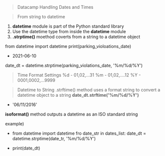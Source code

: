 > Datacamp
> Handling Dates and Times

> From string to datetime 
1) **datetime** module is part of the Python standard library
2) Use the datetime type from inside the **datetime** module
3) **.strptime()** moethod coverts from a string to a datetime object

from datetime import datetime
print(parking_violoations_date)

* 2021-06-10

date_dt = datetime.strptime(parking_violations_date, '%m/%d/%Y')

> Time Format Settings
%d - 01,02,...31
%m - 01,02,....12
%Y - 0001,0002,...9999

> Datetime to String
.strftime() method uses a format string to convert a datetime object to a string
**date_dt.strftime('%m/%d/%Y')**
* '06/11/2016'

**isoformat()** method outputs a datetime as an ISO standard string

example) 
* from datetime import datetime
fro date_str in dates_list:
  date_dt = datetime.strptime(date_tr, '%m/%d/%Y')
 
* print(date_dt)
